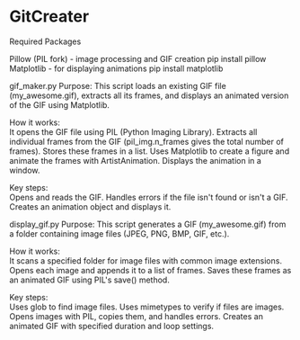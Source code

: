 # GitCreater
Required Packages

Pillow (PIL fork) - image processing and GIF creation
pip install pillow
Matplotlib - for displaying animations
pip install matplotlib

gif_maker.py
Purpose:
This script loads an existing GIF file (my_awesome.gif), extracts all its frames, and displays an animated version of the GIF using Matplotlib.

How it works:  
It opens the GIF file using PIL (Python Imaging Library).
Extracts all individual frames from the GIF (pil_img.n_frames gives the total number of frames).
Stores these frames in a list.
Uses Matplotlib to create a figure and animate the frames with ArtistAnimation.
Displays the animation in a window.

Key steps:  
Opens and reads the GIF.
Handles errors if the file isn't found or isn't a GIF.
Creates an animation object and displays it.

display_gif.py
Purpose:
This script generates a GIF (my_awesome.gif) from a folder containing image files (JPEG, PNG, BMP, GIF, etc.).

How it works:  
It scans a specified folder for image files with common image extensions.
Opens each image and appends it to a list of frames.
Saves these frames as an animated GIF using PIL's save() method.

Key steps:  
Uses glob to find image files.
Uses mimetypes to verify if files are images.
Opens images with PIL, copies them, and handles errors.
Creates an animated GIF with specified duration and loop settings.
